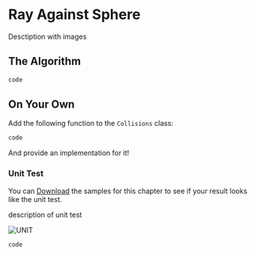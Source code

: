 # Ray Against Sphere

Desctiption with images

## The Algorithm

```cs
code
```

## On Your Own

Add the following function to the ```Collisions``` class:

```cs
code
```

And provide an implementation for it!

### Unit Test

You can [Download](../Samples/Raycast.rar) the samples for this chapter to see if your result looks like the unit test.

description of unit test

![UNIT](image)

```cs
code
```